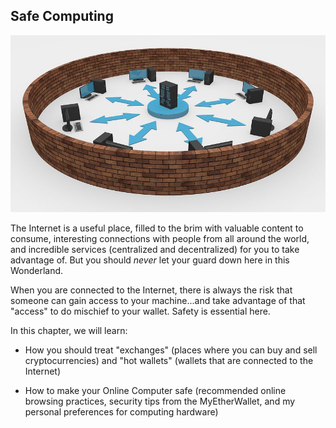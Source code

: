 ## Safe Computing

![](/assets/network-2081171__480.jpg)

The Internet is a useful place, filled to the brim with valuable content to consume, interesting connections with people from all around the world, and incredible services (centralized and decentralized) for you to take advantage of. But you should *never* let your guard down here in this Wonderland.

When you are connected to the Internet, there is always the risk that someone can gain access to your machine...and take advantage of that "access" to do mischief to your wallet. Safety is essential here.

In this chapter, we will learn:

- How you should treat "exchanges" (places where you can buy and sell cryptocurrencies) and "hot wallets" (wallets that are connected to the Internet)

- How to make your Online Computer safe (recommended online browsing practices, security tips from the MyEtherWallet, and my personal preferences for computing hardware)